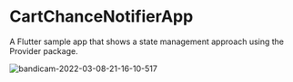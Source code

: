 # CartChanceNotifierApp
A Flutter sample app that shows a state management approach using the Provider package.

![bandicam-2022-03-08-21-16-10-517](https://user-images.githubusercontent.com/32728226/157309476-6526c8f3-a63b-4ac0-acb5-f3341fbde5b6.gif)
